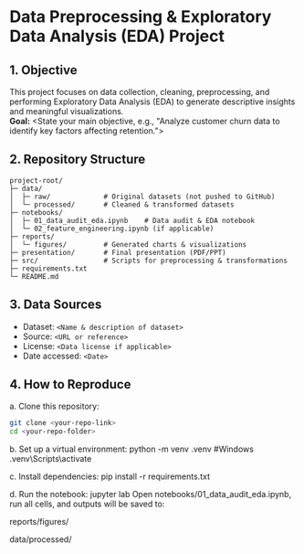 # Data Preprocessing & Exploratory Data Analysis (EDA) Project

## 1. Objective
This project focuses on data collection, cleaning, preprocessing, and performing Exploratory Data Analysis (EDA) to generate descriptive insights and meaningful visualizations.  
**Goal:** <State your main objective, e.g., "Analyze customer churn data to identify key factors affecting retention.">

## 2. Repository Structure
```plaintext
project-root/
├─ data/
│  ├─ raw/             # Original datasets (not pushed to GitHub)
│  └─ processed/       # Cleaned & transformed datasets
├─ notebooks/
│  ├─ 01_data_audit_eda.ipynb    # Data audit & EDA notebook
│  └─ 02_feature_engineering.ipynb (if applicable)
├─ reports/
│  └─ figures/         # Generated charts & visualizations
├─ presentation/       # Final presentation (PDF/PPT)
├─ src/                # Scripts for preprocessing & transformations
├─ requirements.txt
└─ README.md
```

## 3. Data Sources
- Dataset: `<Name & description of dataset>`
- Source: `<URL or reference>`
- License: `<Data license if applicable>`
- Date accessed: `<Date>`

## 4. How to Reproduce
a. Clone this repository:
   ``` bash
   git clone <your-repo-link>
   cd <your-repo-folder>
   ```

b. Set up a virtual environment:
python -m venv .venv
#Windows
.venv\Scripts\activate

c. Install dependencies:
pip install -r requirements.txt

d. Run the notebook:
jupyter lab
Open notebooks/01_data_audit_eda.ipynb, run all cells, and outputs will be saved to:

reports/figures/

data/processed/
